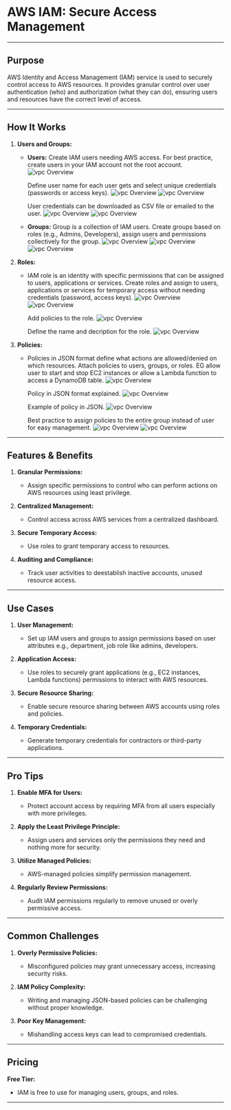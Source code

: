 # **AWS IAM: Secure Access Management**

---

## **Purpose**

AWS Identity and Access Management (IAM) service is used to securely control access to AWS resources. It provides granular control over user authentication (who) and authorization (what they can do), ensuring users and resources have the correct level of access.

---

## **How It Works**

1. **Users and Groups:**
   - **Users:** Create IAM users needing AWS access. For best practice, create users in your IAM account not the root account. 
   ![vpc Overview](Assets/iam1.png)

        Define user name for each user gets and select unique credentials (passwords or access keys).
     ![vpc Overview](Assets/iam2.png)
     ![vpc Overview](Assets/iam3.png)
     
     User credentials can be downloaded as CSV file or emailed to the user.
     ![vpc Overview](Assets/iam4.png)
     ![vpc Overview](Assets/iam5.png)

   - **Groups:** Group is a collection of IAM users. Create groups based on roles (e.g., Admins, Developers), assign users and permissions collectively for the group.
    ![vpc Overview](Assets/iam6.png)
     ![vpc Overview](Assets/iam7.png)
      ![vpc Overview](Assets/iam8.png)

2. **Roles:**
   - IAM role is an identity with specific permissions that can be assigned to users, applications or services. Create roles and assign to users, applications or services for temporary access without needing credentials (password, access keys).
    ![vpc Overview](Assets/iam9.png)
    ![vpc Overview](Assets/iam10.png)

        Add policies to the role.
        ![vpc Overview](Assets/iam11.png)

        Define the name and decription for the role.
        ![vpc Overview](Assets/iam12.png)


3. **Policies:**
   - Policies in JSON format define what actions are allowed/denied on which resources. Attach policies to users, groups, or roles. EG allow user to start and stop EC2 instances or allow a Lambda function to access a DynamoDB table.
      ![vpc Overview](Assets/iam13.png)

     Policy in JSON format explained. 
        ![vpc Overview](Assets/iam16.png)

        Example of policy in JSON.
        ![vpc Overview](Assets/iam17.png)
      
      Best practice to assign policies to the entire group instead of user for easy management.
            ![vpc Overview](Assets/iam14.png)
                  ![vpc Overview](Assets/iam15.png)



---

## **Features & Benefits**

1. **Granular Permissions:**
   - Assign specific permissions to control who can perform actions on AWS resources using least privilege.

2. **Centralized Management:**
   - Control access across AWS services from a centralized dashboard.

3. **Secure Temporary Access:**
   - Use roles to grant temporary access to resources.

4. **Auditing and Compliance:**
   - Track user activities to deestablish inactive accounts, unused resource access.

---

## **Use Cases**

1. **User Management:**
   - Set up IAM users and groups to assign permissions based on user attributes e.g., department, job role like admins, developers.

2. **Application Access:**
   - Use roles to securely grant applications (e.g., EC2 instances, Lambda functions) permissions to interact with AWS resources.

3. **Secure Resource Sharing:**
   - Enable secure resource sharing between AWS accounts using roles and policies.

4. **Temporary Credentials:**
   - Generate temporary credentials for contractors or third-party applications.

---

## **Pro Tips**

1. **Enable MFA for Users:**
   - Protect account access by requiring MFA from all users especially with more privileges.

2. **Apply the Least Privilege Principle:**
   - Assign users and services only the permissions they need and nothing more for security.

3. **Utilize Managed Policies:**
   - AWS-managed policies simplify permission management.

4. **Regularly Review Permissions:**
   - Audit IAM permissions regularly to remove unused or overly permissive access.
---

## **Common Challenges**

1. **Overly Permissive Policies:**
   - Misconfigured policies may grant unnecessary access, increasing security risks.

2. **IAM Policy Complexity:**
   - Writing and managing JSON-based policies can be challenging without proper knowledge.

3. **Poor Key Management:**
   - Mishandling access keys can lead to compromised credentials.

---

## **Pricing**

 **Free Tier:**
   - IAM is free to use for managing users, groups, and roles.

---
